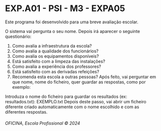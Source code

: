 <h1> EXP.A01 - PSI - M3 - EXPA05</h1>

Este programa foi desenvolvido para uma breve avaliação escolar.

O sistema vai pergunta o seu nome. Depois irá aparecer o seguinte questionário:

1. Como avalia a infraestrutura da escola?
2. Como avalia a qualidade dos funcionários?
3. Como avalia os equipamentos disponíveis?
4. Está satisfeito com a limpeza das instalações?
5. Como avalia a experiência dos professores?
6. Está satisfeito com as derivadas refeições?
7. Recomenda esta escola a outras pessoas?
Após feito, vai perguntar em que nome, nome do ficheiro, quer guardar as respostas, como por exemplo:

Introduza o nome do ficheiro para guardar os resultados (ex: resultados.txt): EXEMPLO.txt
Depois deste passo, vai abrir um ficheiro diferente criado automaticamente com o nome escolhido e com as diferentes respostas.
<h6>OFICINA, Escola Profissional &copy; 2024</h6>
